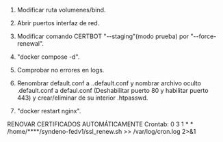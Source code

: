 1. Modificar ruta volumenes/bind.
2. Abrir puertos interfaz de red.
3. Modificar comando CERTBOT "--staging"(modo prueba) por "--force-renewal".
4. "docker compose -d".


1. Comprobar no errores en logs.
2. Renombrar default.conf a ..default.conf y nombrar archivo oculto .default.conf a defaul.conf (Deshabilitar puerto 80 y habilitar puerto 443) y crear/eliminar de su interior .htpasswd.
3. "docker restart nginx".



RENOVAR CERTIFICADOS AUTOMÁTICAMENTE
Crontab:
0 3 1 * * /home/****/syndeno-fedv1/ssl_renew.sh >> /var/log/cron.log 2>&1
